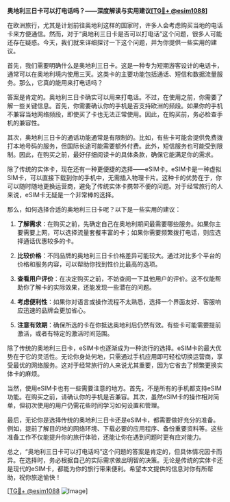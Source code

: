 **奥地利三日卡可以打电话吗？——深度解读与实用建议[[TG💪+ @esim1088](https://t.me/s/esim1088)]**

在欧洲旅行，尤其是计划前往奥地利这样的国家时，许多人会考虑购买当地的电话卡来方便通信。然而，对于“奥地利三日卡是否可以打电话”这个问题，很多人可能还存在疑惑。今天，我们就来详细探讨一下这个问题，并为你提供一些实用的建议。

首先，我们需要明确什么是奥地利三日卡。这是一种专为短期游客设计的电话卡，通常可以在奥地利境内使用三天。这类卡的主要功能包括通话、短信和数据流量服务。那么，它真的能用来打电话吗？

答案是肯定的。奥地利三日卡确实可以用来打电话。不过，在使用之前，你需要了解一些关键信息。首先，你需要确认你的手机是否支持欧洲的频段。如果你的手机不兼容当地网络频段，即使买了卡也无法正常使用。因此，在购买前，务必检查手机的兼容性。

其次，奥地利三日卡的通话功能通常是有限制的。比如，有些卡可能会提供免费拨打本地号码的服务，但国际长途可能需要额外付费。此外，短信服务也可能受到限制。因此，在购买之前，最好仔细阅读卡的具体条款，确保它能满足你的需求。

除了传统的实体卡，现在还有一种更便捷的选择——eSIM卡。eSIM卡是一种虚拟SIM卡，可以直接下载到你的手机中，无需插入物理卡片。这种卡的优势在于，你可以随时随地更换运营商，避免了传统实体卡携带不便的问题。对于经常旅行的人来说，eSIM卡无疑是一个非常棒的选择。

那么，如何选择合适的奥地利三日卡呢？以下是一些实用的建议：

1. **了解需求**：在购买之前，先确定自己在奥地利期间最需要哪些服务。如果你主要需要上网，可以选择流量套餐丰富的卡；如果你需要频繁拨打电话，则应选择通话优惠较多的卡。

2. **比较价格**：不同品牌的奥地利三日卡价格差异可能较大。通过对比多个平台的价格和服务内容，可以帮助你找到性价比最高的选项。

3. **查看用户评价**：在决定购买之前，不妨查阅一下其他用户的评价。这不仅能帮助你了解卡的实际效果，还能发现一些潜在的问题。

4. **考虑便利性**：如果你对语言或操作流程不太熟悉，选择一个界面友好、客服响应迅速的品牌会更加省心。

5. **注意有效期**：确保所选的卡在你抵达奥地利后仍然有效。有些卡可能需要提前激活，或者有特定的激活时间范围。

除了传统的奥地利三日卡，eSIM卡也逐渐成为一种流行的选择。eSIM卡的最大优势在于它的灵活性。无论你身处何地，只需通过手机应用即可轻松切换运营商，享受最优的网络服务。这对于经常旅行的人来说尤其重要，因为它省去了频繁更换实体卡的麻烦。

当然，使用eSIM卡也有一些需要注意的地方。首先，不是所有的手机都支持eSIM功能。在购买之前，请确认你的手机是否兼容。其次，虽然eSIM卡的操作相对简单，但初次使用的用户仍需花些时间学习如何设置和管理。

最后，无论你是选择传统的奥地利三日卡还是eSIM卡，都需要做好充分的准备。例如，提前了解目的地的网络环境、下载必要的应用程序、备份重要资料等。这些准备工作不仅能提升你的旅行体验，还能让你在遇到问题时更有应对能力。

总之，“奥地利三日卡可以打电话吗”这个问题的答案是肯定的，但具体情况因卡而异。在选择时，务必根据自己的实际需求做出明智的决策。无论是传统的实体卡还是现代的eSIM卡，都能为你的旅行带来便利。希望本文提供的信息对你有所帮助，祝你旅途愉快！

[[TG💪+ @esim1088](https://t.me/s/esim1088) ![Image](https://i.postimg.cc/4NQfJmqS/Snipaste-2025-05-13-00-14-12.png)]